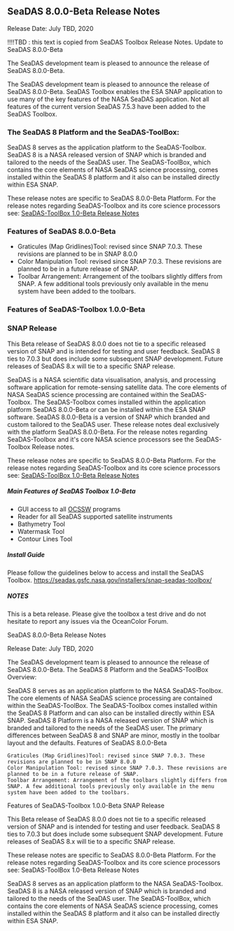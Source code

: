 



SeaDAS 8.0.0-Beta Release Notes
--------------------------------

Release Date: July TBD, 2020

!!!!TBD : this text is copied from SeaDAS Toolbox Release Notes.  Update to SeaDAS 8.0.0-Beta

The SeaDAS development team is pleased to announce the release of SeaDAS 8.0.0-Beta.


The SeaDAS development team is pleased to announce the release of SeaDAS 8.0.0-Beta. SeaDAS Toolbox
enables the ESA SNAP application to use many of the key features of the NASA SeaDAS application. Not all
features of the current version SeaDAS 7.5.3 have been added to the SeaDAS Toolbox.



### The SeaDAS 8 Platform and the SeaDAS-ToolBox:
SeaDAS 8 serves as the application platform to the SeaDAS-Toolbox.  SeaDAS 8 is a NASA released version of SNAP
which is branded and tailored to the needs of the SeaDAS user.  The SeaDAS-ToolBox, which contains the core
elements of NASA SeaDAS science processing, comes installed within the SeaDAS 8 platform and it also can be installed
directly within ESA SNAP.

These release notes are specific to SeaDAS 8.0.0-Beta Platform.  For the release notes regarding SeaDAS-Toolbox
and its core science processors see: [SeaDAS-ToolBox 1.0-Beta Release Notes](https://github.com/seadas/seadas-toolbox/blob/master/ReleaseNotes.md)



### Features of SeaDAS 8.0.0-Beta
* Graticules (Map Gridlines)Tool: revised since SNAP 7.0.3.  These revisions are planned to be in SNAP 8.0.0
* Color Manipulation Tool: revised since SNAP 7.0.3.  These revisions are planned to be in a future release of SNAP.
* Toolbar Arrangement: Arrangement of the toolbars slightly differs from SNAP.  A few additional tools previously only available
in the menu system have been added to the toolbars.

### Features of SeaDAS-Toolbox 1.0.0-Beta



### SNAP Release
This Beta release of SeaDAS 8.0.0 does not tie to a specific released version of SNAP and is intended for testing and user feedback.
SeaDAS 8 ties to 7.0.3 but does include some subsequent SNAP development.  Future releases of SeaDAS 8.x will tie to a specific
SNAP release.







SeaDAS is a NASA scientific data visualisation, analysis, and processing software application
for remote-sensing satellite data.  The core elements of NASA SeaDAS science processing are contained
within the SeaDAS-Toolbox.  The SeaDAS-Toolbox comes installed within the application platform
SeaDAS 8.0.0-Beta or can be installed within the ESA SNAP software.  SeaDAS 8.0.0-Beta is a
version of SNAP which branded and custom tailored to the SeaDAS user.  These release notes deal exclusively
with the platform SeaDAS 8.0.0-Beta.  For the release notes regarding SeaDAS-Toolbox and it's core NASA
science processors see the SeaDAS-Toolbox Release notes.











These release notes are specific to SeaDAS 8.0.0-Beta Platform.  For the release notes regarding SeaDAS-Toolbox
and its core science processors see: [SeaDAS-ToolBox 1.0-Beta Release Notes](https://github.com/seadas/seadas-toolbox/blob/master/ReleaseNotes.md)




##### Main Features of SeaDAS Toolbox 1.0-Beta

* GUI access to all [OCSSW](https://oceandata.sci.gsfc.nasa.gov/ocssw/) programs
* Reader for all SeaDAS supported satellite instruments
* Bathymetry Tool
* Watermask Tool
* Contour Lines Tool



##### Install Guide

Please follow the guidelines below to access and install the SeaDAS Toolbox.
https://seadas.gsfc.nasa.gov/installers/snap-seadas-toolbox/


##### NOTES

This is a beta release. Please give the toolbox a test drive and do not hesitate to report any issues via
the OceanColor Forum.

<!-- A comprehensive list of all issues resolved in this version of the SeaDAS Toolbox can be found in our 
[issue tracking system](https://bugs.earthdata.nasa.gov/browse/OBDAACPM-1098?filter=-1)  -->








SeaDAS 8.0.0-Beta Release Notes

Release Date: July TBD, 2020

The SeaDAS development team is pleased to announce the release of SeaDAS 8.0.0-Beta.
The SeaDAS 8 Platform and the SeaDAS-ToolBox Overview:

SeaDAS 8 serves as an application platform to the NASA SeaDAS-Toolbox. The core elements of NASA SeaDAS science processing are contained within the SeaDAS-ToolBox. The SeaDAS-Toolbox comes installed within the SeaDAS 8 Platform and can also can be installed directly within ESA SNAP. SeaDAS 8 Platform is a NASA released version of SNAP which is branded and tailored to the needs of the SeaDAS user. The primary differences between SeaDAS 8 and SNAP are minor, mostly in the toolbar layout and the defaults.
Features of SeaDAS 8.0.0-Beta

    Graticules (Map Gridlines)Tool: revised since SNAP 7.0.3. These revisions are planned to be in SNAP 8.0.0
    Color Manipulation Tool: revised since SNAP 7.0.3. These revisions are planned to be in a future release of SNAP.
    Toolbar Arrangement: Arrangement of the toolbars slightly differs from SNAP. A few additional tools previously only available in the menu system have been added to the toolbars.

Features of SeaDAS-Toolbox 1.0.0-Beta
SNAP Release

This Beta release of SeaDAS 8.0.0 does not tie to a specific released version of SNAP and is intended for testing and user feedback. SeaDAS 8 ties to 7.0.3 but does include some subsequent SNAP development. Future releases of SeaDAS 8.x will tie to a specific SNAP release.

These release notes are specific to SeaDAS 8.0.0-Beta Platform. For the release notes regarding SeaDAS-Toolbox and its core science processors see: SeaDAS-ToolBox 1.0-Beta Release Notes

SeaDAS 8 serves as an application platform to the NASA SeaDAS-Toolbox. SeaDAS 8 is a NASA released version of SNAP which is branded and tailored to the needs of the SeaDAS user. The SeaDAS-ToolBox, which contains the core elements of NASA SeaDAS science processing, comes installed within the SeaDAS 8 platform and it also can be installed directly within ESA SNAP.




